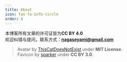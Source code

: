 ```yaml
---
title: About
icon: fas fa-info-circle
order: 4
---
```


本博客所有文章的许可证皆为**CC BY 4.0**  
欢迎纠错与提问，联系方式：**nagaseyami@gmail.com**

>Avatar by [ThisCatDoesNotExist](https://thiscatdoesnotexist.com/) under **MIT License**.  
>Favicon by [sparker](https://game-icons.net/1x1/sparker/bear-face.html) under **CC BY 3.0**.
